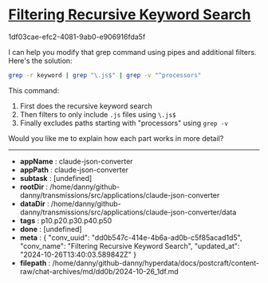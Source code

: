 # [Filtering Recursive Keyword Search](https://claude.ai/chat/dd0b547c-414e-4b6a-ad0b-c5f85acad1d5)

1df03cae-efc2-4081-9ab0-e906916fda5f

 I can help you modify that grep command using pipes and additional filters. Here's the solution:

```bash
grep -r keyword | grep "\.js$" | grep -v "^processors"
```

This command:
1. First does the recursive keyword search
2. Then filters to only include `.js` files using `\.js$` 
3. Finally excludes paths starting with "processors" using `grep -v`

Would you like me to explain how each part works in more detail?

---

* **appName** : claude-json-converter
* **appPath** : claude-json-converter
* **subtask** : [undefined]
* **rootDir** : /home/danny/github-danny/transmissions/src/applications/claude-json-converter
* **dataDir** : /home/danny/github-danny/transmissions/src/applications/claude-json-converter/data
* **tags** : p10.p20.p30.p40.p50
* **done** : [undefined]
* **meta** : {
  "conv_uuid": "dd0b547c-414e-4b6a-ad0b-c5f85acad1d5",
  "conv_name": "Filtering Recursive Keyword Search",
  "updated_at": "2024-10-26T13:40:03.589842Z"
}
* **filepath** : /home/danny/github-danny/hyperdata/docs/postcraft/content-raw/chat-archives/md/dd0b/2024-10-26_1df.md
